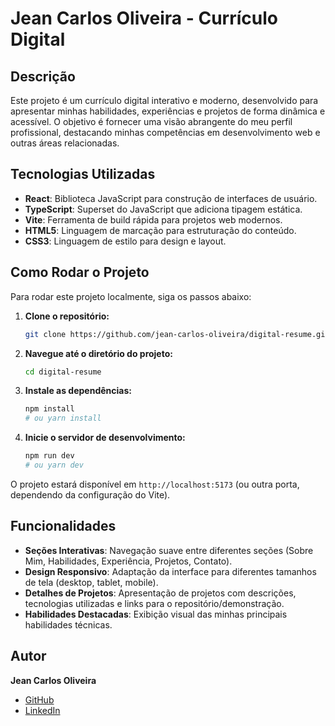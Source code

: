 # Jean Carlos Oliveira - Currículo Digital

## Descrição

Este projeto é um currículo digital interativo e moderno, desenvolvido para apresentar minhas habilidades, experiências e projetos de forma dinâmica e acessível. O objetivo é fornecer uma visão abrangente do meu perfil profissional, destacando minhas competências em desenvolvimento web e outras áreas relacionadas.

## Tecnologias Utilizadas

*   **React**: Biblioteca JavaScript para construção de interfaces de usuário.
*   **TypeScript**: Superset do JavaScript que adiciona tipagem estática.
*   **Vite**: Ferramenta de build rápida para projetos web modernos.
*   **HTML5**: Linguagem de marcação para estruturação do conteúdo.
*   **CSS3**: Linguagem de estilo para design e layout.

## Como Rodar o Projeto

Para rodar este projeto localmente, siga os passos abaixo:

1.  **Clone o repositório:**
    ```bash
    git clone https://github.com/jean-carlos-oliveira/digital-resume.git
    ```
2.  **Navegue até o diretório do projeto:**
    ```bash
    cd digital-resume
    ```
3.  **Instale as dependências:**
    ```bash
    npm install
    # ou yarn install
    ```
4.  **Inicie o servidor de desenvolvimento:**
    ```bash
    npm run dev
    # ou yarn dev
    ```

O projeto estará disponível em `http://localhost:5173` (ou outra porta, dependendo da configuração do Vite).

## Funcionalidades

*   **Seções Interativas**: Navegação suave entre diferentes seções (Sobre Mim, Habilidades, Experiência, Projetos, Contato).
*   **Design Responsivo**: Adaptação da interface para diferentes tamanhos de tela (desktop, tablet, mobile).
*   **Detalhes de Projetos**: Apresentação de projetos com descrições, tecnologias utilizadas e links para o repositório/demonstração.
*   **Habilidades Destacadas**: Exibição visual das minhas principais habilidades técnicas.

## Autor

**Jean Carlos Oliveira**

*   [GitHub](https://github.com/jean-carlos-oliveira)
*   [LinkedIn](https://www.linkedin.com/in/jean-carlos-oliveira-dev/)